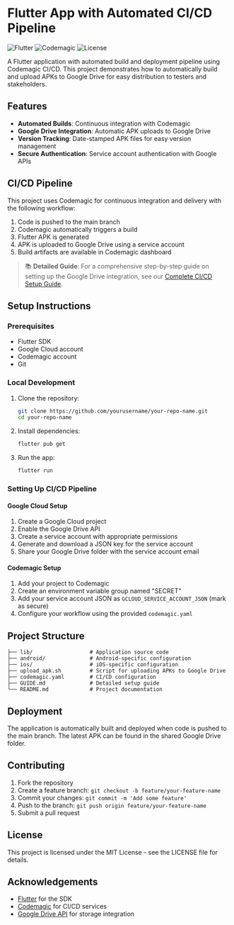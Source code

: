 # Flutter App with Automated CI/CD Pipeline

![Flutter](https://img.shields.io/badge/Flutter-3.10.0-blue.svg)
![Codemagic](https://img.shields.io/badge/CI/CD-Codemagic-orange.svg)
![License](https://img.shields.io/badge/license-MIT-green.svg)

A Flutter application with automated build and deployment pipeline using Codemagic CI/CD. This project demonstrates how to automatically build and upload APKs to Google Drive for easy distribution to testers and stakeholders.

## Features

- **Automated Builds**: Continuous integration with Codemagic
- **Google Drive Integration**: Automatic APK uploads to Google Drive
- **Version Tracking**: Date-stamped APK files for easy version management
- **Secure Authentication**: Service account authentication with Google APIs

## CI/CD Pipeline

This project uses Codemagic for continuous integration and delivery with the following workflow:

1. Code is pushed to the main branch
2. Codemagic automatically triggers a build
3. Flutter APK is generated
4. APK is uploaded to Google Drive using a service account
5. Build artifacts are available in Codemagic dashboard

> 📚 **Detailed Guide**: For a comprehensive step-by-step guide on setting up the Google Drive integration, see our [Complete CI/CD Setup Guide](./GUIDE.md).

## Setup Instructions

### Prerequisites

- Flutter SDK
- Google Cloud account
- Codemagic account
- Git

### Local Development

1. Clone the repository:

   ```bash
   git clone https://github.com/yourusername/your-repo-name.git
   cd your-repo-name
   ```

2. Install dependencies:

   ```bash
   flutter pub get
   ```

3. Run the app:
   ```bash
   flutter run
   ```

### Setting Up CI/CD Pipeline

#### Google Cloud Setup

1. Create a Google Cloud project
2. Enable the Google Drive API
3. Create a service account with appropriate permissions
4. Generate and download a JSON key for the service account
5. Share your Google Drive folder with the service account email

#### Codemagic Setup

1. Add your project to Codemagic
2. Create an environment variable group named "SECRET"
3. Add your service account JSON as `GCLOUD_SERVICE_ACCOUNT_JSON` (mark as secure)
4. Configure your workflow using the provided `codemagic.yaml`

## Project Structure

```
├── lib/                  # Application source code
├── android/              # Android-specific configuration
├── ios/                  # iOS-specific configuration
├── upload_apk.sh         # Script for uploading APKs to Google Drive
├── codemagic.yaml        # CI/CD configuration
├── GUIDE.md              # Detailed setup guide
└── README.md             # Project documentation
```

## Deployment

The application is automatically built and deployed when code is pushed to the main branch. The latest APK can be found in the shared Google Drive folder.

## Contributing

1. Fork the repository
2. Create a feature branch: `git checkout -b feature/your-feature-name`
3. Commit your changes: `git commit -m 'Add some feature'`
4. Push to the branch: `git push origin feature/your-feature-name`
5. Submit a pull request

## License

This project is licensed under the MIT License - see the LICENSE file for details.

## Acknowledgements

- [Flutter](https://flutter.dev/) for the SDK
- [Codemagic](https://codemagic.io/) for CI/CD services
- [Google Drive API](https://developers.google.com/drive) for storage integration
